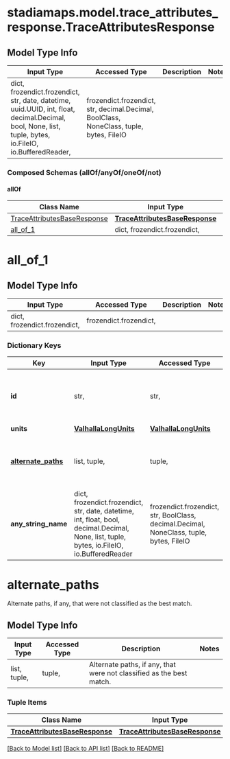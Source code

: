 # stadiamaps.model.trace_attributes_response.TraceAttributesResponse

## Model Type Info
Input Type | Accessed Type | Description | Notes
------------ | ------------- | ------------- | -------------
dict, frozendict.frozendict, str, date, datetime, uuid.UUID, int, float, decimal.Decimal, bool, None, list, tuple, bytes, io.FileIO, io.BufferedReader,  | frozendict.frozendict, str, decimal.Decimal, BoolClass, NoneClass, tuple, bytes, FileIO |  | 

### Composed Schemas (allOf/anyOf/oneOf/not)
#### allOf
Class Name | Input Type | Accessed Type | Description | Notes
------------- | ------------- | ------------- | ------------- | -------------
[TraceAttributesBaseResponse](TraceAttributesBaseResponse.md) | [**TraceAttributesBaseResponse**](TraceAttributesBaseResponse.md) | [**TraceAttributesBaseResponse**](TraceAttributesBaseResponse.md) |  | 
[all_of_1](#all_of_1) | dict, frozendict.frozendict,  | frozendict.frozendict,  |  | 

# all_of_1

## Model Type Info
Input Type | Accessed Type | Description | Notes
------------ | ------------- | ------------- | -------------
dict, frozendict.frozendict,  | frozendict.frozendict,  |  | 

### Dictionary Keys
Key | Input Type | Accessed Type | Description | Notes
------------ | ------------- | ------------- | ------------- | -------------
**id** | str,  | str,  | An identifier to disambiguate requests (echoed by the server). | [optional] 
**units** | [**ValhallaLongUnits**](ValhallaLongUnits.md) | [**ValhallaLongUnits**](ValhallaLongUnits.md) |  | [optional] 
**[alternate_paths](#alternate_paths)** | list, tuple,  | tuple,  | Alternate paths, if any, that were not classified as the best match. | [optional] 
**any_string_name** | dict, frozendict.frozendict, str, date, datetime, int, float, bool, decimal.Decimal, None, list, tuple, bytes, io.FileIO, io.BufferedReader | frozendict.frozendict, str, BoolClass, decimal.Decimal, NoneClass, tuple, bytes, FileIO | any string name can be used but the value must be the correct type | [optional]

# alternate_paths

Alternate paths, if any, that were not classified as the best match.

## Model Type Info
Input Type | Accessed Type | Description | Notes
------------ | ------------- | ------------- | -------------
list, tuple,  | tuple,  | Alternate paths, if any, that were not classified as the best match. | 

### Tuple Items
Class Name | Input Type | Accessed Type | Description | Notes
------------- | ------------- | ------------- | ------------- | -------------
[**TraceAttributesBaseResponse**](TraceAttributesBaseResponse.md) | [**TraceAttributesBaseResponse**](TraceAttributesBaseResponse.md) | [**TraceAttributesBaseResponse**](TraceAttributesBaseResponse.md) |  | 

[[Back to Model list]](../../README.md#documentation-for-models) [[Back to API list]](../../README.md#documentation-for-api-endpoints) [[Back to README]](../../README.md)

